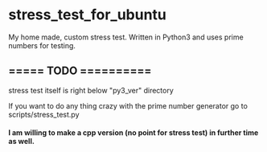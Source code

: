 # stress_test_for_ubuntu
My home made, custom stress test. Written in Python3 and uses prime numbers for testing.

## ===== TODO ==========
  stress test itself is right below "py3_ver" directory
  
  If you want to do any thing crazy with the prime number generator go to scripts/stress_test.py
  
#### I am willing to make a cpp version (no point for stress test) in further time as well.
